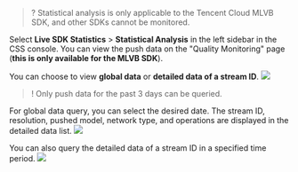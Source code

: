 >? Statistical analysis is only applicable to the Tencent Cloud MLVB SDK, and other SDKs cannot be monitored.

Select **Live SDK Statistics** > **Statistical Analysis** in the left sidebar in the CSS console. You can view the push data on the "Quality Monitoring" page (**this is only available for the MLVB SDK**).

You can choose to view **global data** or **detailed data of a stream ID**.
![](https://main.qcloudimg.com/raw/1346d60255ab6ed8cf09252a6eae0f49.png)
>! Only push data for the past 3 days can be queried.

For global data query, you can select the desired date. The stream ID, resolution, pushed model, network type, and operations are displayed in the detailed data list.
![](https://main.qcloudimg.com/raw/c81f9bd195c11fb8c197dbe79d5b0907.png)


You can also query the detailed data of a stream ID in a specified time period.
![](https://main.qcloudimg.com/raw/5cf723b90296de063c3d41b9745c5a43.png)

